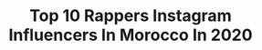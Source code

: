 ---
title: Top 10 Rappers Instagram Influencers In Morocco In 2020
description: >-
  Find top rappers Instagram influencers in Morocco in 2020. Most popular hashtags: #rap #music #freestyle #kacho15.
platform: Instagram
profiles:
  - username: "priince.polo"
    fullname: >-
      Prince Polo
    location: "Morocco"
    followers: 41142
    engagement: 682
    commentsToLikes: 0.008845
    id: ck6tm5i4a77u70j7159hpw31c
    verified: false
    hashtags: "#amg, #princepolo, #annaba, #pablo"
  - username: "mester.alae1"
    fullname: >-
      Mester Alae | مستر علاء
    location: "Morocco"
    followers: 28894
    engagement: 956
    commentsToLikes: 0.033245
    id: ck0w2dv1knux00i19nywxo2q5
    verified: false
    hashtags: "#11, #10, #nessahom"
  - username: "dolly_pran"
    fullname: >-
      Dollypran 💊🦂
    location: "Morocco"
    followers: 78533
    engagement: 1379
    commentsToLikes: 0.012976
    id: ck5pyufuoxv5f0i11ky48vrrf
    verified: false
    hashtags: "#challengediro2mrabaditintin, #khari, #taaaach, #challengeko"
  - username: "8irdtokio"
    fullname: >-
      8IRD 🖤🗡♾
    location: "Morocco"
    followers: 27966
    engagement: 1048
    commentsToLikes: 0.014867
    id: ck0vv0vdhn0tp0i1951ek4fih
    verified: false
    hashtags: "#streetfashion, #streetwear"
  - username: "l7or75"
    fullname: >-
      L7OR 🕊 الحر
    location: "Morocco"
    followers: 501680
    engagement: 610
    commentsToLikes: 0.012744
    id: ck0u0y8aqvadt0i19x47xk38e
    verified: true
    hashtags: "#concerts, #music, #instavibe, #concertphotographic"
  - username: "siflssane"
    fullname: >-
      siflssane h kayne
    location: "Morocco"
    followers: 25778
    engagement: 134
    commentsToLikes: 0.014340
    id: ck0u0y9ecvagb0i19ztai729r
    verified: false
    hashtags: "#happy, #morrocco, #happyday, #fachion"
  - username: "young_zow"
    fullname: >-
      YOUNG ZOW 🇲🇦💣
    location: "Morocco"
    followers: 8958
    engagement: 587
    commentsToLikes: 0.054683
    id: ck5heezgrsk610i11iyy132o5
    verified: false
    hashtags: "#cb4gang, #freestyle, #team, #oldschool"
  - username: "smallxofficial"
    fullname: >-
      SmallX 🇲🇦
    location: "Morocco"
    followers: 253998
    engagement: 721
    commentsToLikes: 0.010137
    id: ck5ciadlqsaa40i11vqolbcdi
    verified: true
    hashtags: "#deezerfr, #stayathome, #kounwajed, #shayfeen"
  - username: "mrcrazy_off"
    fullname: >-
      MR CRAZY
    location: "Morocco"
    followers: 581899
    engagement: 298
    commentsToLikes: 0.013402
    id: ck0w2dwjnnv7i0i19jon8z6c0
    verified: true
    hashtags: "#9atal, #trending, #mctm, #solta"
  - username: "minko_beatbox"
    fullname: >-
      Yassine Belayachi
    location: "Morocco"
    followers: 3126
    engagement: 3134
    commentsToLikes: 0.017830
    id: ck5pvdk45hcpj0i119gmk8tis
    verified: false
    hashtags: "#loopstation, #rap, #freestylebeatbox, #cover"
---